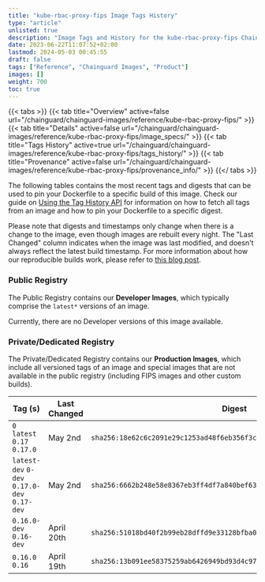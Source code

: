 ```yaml
---
title: "kube-rbac-proxy-fips Image Tags History"
type: "article"
unlisted: true
description: "Image Tags and History for the kube-rbac-proxy-fips Chainguard Image"
date: 2023-06-22T11:07:52+02:00
lastmod: 2024-05-03 00:45:55
draft: false
tags: ["Reference", "Chainguard Images", "Product"]
images: []
weight: 700
toc: true
---
```


{{< tabs >}}
{{< tab title="Overview" active=false url="/chainguard/chainguard-images/reference/kube-rbac-proxy-fips/" >}}
{{< tab title="Details" active=false url="/chainguard/chainguard-images/reference/kube-rbac-proxy-fips/image_specs/" >}}
{{< tab title="Tags History" active=true url="/chainguard/chainguard-images/reference/kube-rbac-proxy-fips/tags_history/" >}}
{{< tab title="Provenance" active=false url="/chainguard/chainguard-images/reference/kube-rbac-proxy-fips/provenance_info/" >}}
{{</ tabs >}}

The following tables contains the most recent tags and digests that can be used to pin your Dockerfile to a specific build of this image. Check our guide on [Using the Tag History API](/chainguard/chainguard-images/using-the-tag-history-api/) for information on how to fetch all tags from an image and how to pin your Dockerfile to a specific digest.

Please note that digests and timestamps only change when there is a change to the image, even though images are rebuilt every night. The "Last Changed" column indicates when the image was last modified, and doesn't always reflect the latest build timestamp. For more information about how our reproducible builds work, please refer to [this blog post](https://www.chainguard.dev/unchained/reproducing-chainguards-reproducible-image-builds).

### Public Registry
The Public Registry contains our **Developer Images**, which typically comprise the `latest*` versions of an image.

Currently, there are no Developer versions of this image available.

### Private/Dedicated Registry
The Private/Dedicated Registry contains our **Production Images**, which include all versioned tags of an image and special images that are not available in the public registry (including FIPS images and other custom builds).

| Tag (s)                                       | Last Changed | Digest                                                                    |
|-----------------------------------------------|--------------|---------------------------------------------------------------------------|
|  `0` `latest` `0.17` `0.17.0`                 | May 2nd      | `sha256:18e62c6c2091e29c1253ad48f6eb356f3ca3652847e38b72ffe5df40106df80e` |
|  `latest-dev` `0-dev` `0.17.0-dev` `0.17-dev` | May 2nd      | `sha256:6662b248e58e8367eb3ff4df7a840bef630d61265ccc3b096382c77a6fd29d97` |
|  `0.16.0-dev` `0.16-dev`                      | April 20th   | `sha256:51018bd40f2b99eb28dffd9e33128bfba07be25c75eab0d5527abfd46beea1ad` |
|  `0.16.0` `0.16`                              | April 19th   | `sha256:13b091ee58375259ab6426949bd93d4c97b4d906c1236da605312ecb776c7576` |

